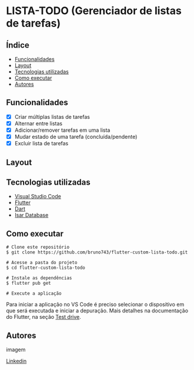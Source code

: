# LISTA-TODO (Gerenciador de listas de tarefas)

## Índice

- <a href="#funcionalidades" >Funcionalidades</a>
- <a href="layout">Layout</a>
- <a href="#tecnologias-utilizadas" >Tecnologias utilizadas</a>
- <a href="como-executar">Como executar</a>
- <a href="autores">Autores</a>

## Funcionalidades

- [x] Criar múltiplas listas de tarefas
- [x] Alternar entre listas
- [x] Adicionar/remover tarefas em uma lista
- [x] Mudar estado de uma tarefa (concluída/pendente)
- [x] Excluir lista de tarefas

## Layout

## Tecnologias utilizadas

- [Visual Studio Code](https://code.visualstudio.com/)
- [Flutter](https://docs.flutter.dev/)
- [Dart](https://dart.dev/guides)
- [Isar Database](https://isar.dev/)

## Como executar

```
# Clone este repositório
$ git clone https://github.com/bruno743/flutter-custom-lista-todo.git

# Acesse a pasta do projeto
$ cd flutter-custom-lista-todo

# Instale as dependências
$ flutter pub get

# Execute a aplicação
```
Para iniciar a aplicação no VS Code é preciso selecionar o dispositivo em que será executada e iniciar a depuração. Mais detalhes na documentação do Flutter, na seção [Test drive](https://docs.flutter.dev/get-started/test-drive).

## Autores

imagem

[Linkedin](https://www.linkedin.com/in/bruno-felipe-608a85219/)
